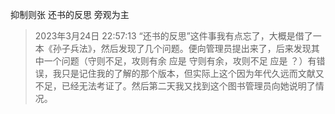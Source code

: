 抑制则张
还书的反思
旁观为主

> 2023年3月24日 22:57:13 “还书的反思”这件事我有点忘了，大概是借了一本《孙子兵法》，然后发现了几个问题。便向管理员提出来了，后来发现其中一个问题（守则不足，攻则有余 应是 守则有余，攻则不足 应是 ？）有错误，我只是记住我的了解的那个版本，但实际上这个因为年代久远而文献又不足，已经无法考证了。然后第二天我又找到这个图书管理员向她说明了情况。